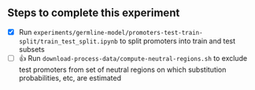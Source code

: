 ## Steps to complete this experiment 

- [x] Run `experiments/germline-model/promoters-test-train-split/train_test_split.ipynb` to split promoters into train and test subsets
- [ ] :thumbsup: Run `download-process-data/compute-neutral-regions.sh` to exclude test promoters from set of neutral regions on which substitution probabilities, etc, are estimated 
